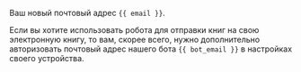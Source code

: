 Ваш новый почтовый адрес `{{ email }}`.

Если вы хотите использовать робота для отправки книг на свою электронную книгу, то вам, скорее всего, нужно дополнительно авторизовать почтовый адрес нашего бота `{{ bot_email }}` в настройках своего устройства.
